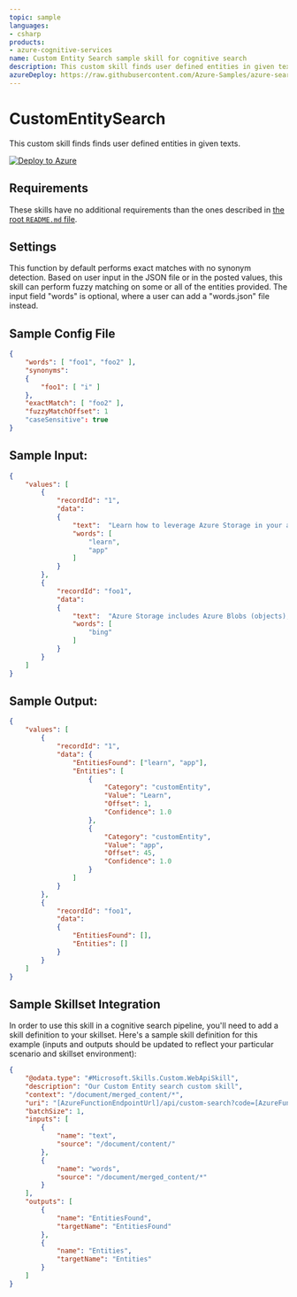 ```yaml
---
topic: sample
languages:
- csharp
products:
- azure-cognitive-services
name: Custom Entity Search sample skill for cognitive search
description: This custom skill finds user defined entities in given texts.
azureDeploy: https://raw.githubusercontent.com/Azure-Samples/azure-search-power-skills/master/Text/CustomEntitySearch/azuredeploy.json
---
```


# CustomEntitySearch

This custom skill finds finds user defined entities in given texts.

[![Deploy to Azure](https://azuredeploy.net/deploybutton.svg)](https://portal.azure.com/#create/Microsoft.Template/uri/https%3A%2F%2Fraw.githubusercontent.com%2FAzure-Samples%2Fazure-search-power-skills%2Fmaster%2FText%2FCustomEntitySearch%2Fazuredeploy.json)

## Requirements

These skills have no additional requirements than the ones described in [the root `README.md` file](../../README.md).

## Settings

This function by default performs exact matches with no synonym detection. Based on user input in the JSON file or in the posted values, this skill can perform fuzzy matching on some or all of the entities provided. The input field "words" is optional, where a user can add a "words.json" file instead.

## Sample Config File
```json
{
    "words": [ "foo1", "foo2" ],
    "synonyms":
    {
        "foo1": [ "i" ]
    },
    "exactMatch": [ "foo2" ],
    "fuzzyMatchOffset": 1
	"caseSensitive": true
}
```

## Sample Input:

```json
{
    "values": [
        {
            "recordId": "1",
            "data":
            {
                "text":  "Learn how to leverage Azure Storage in your applications with our quickstarts and tutorials.",
                "words": [
                    "learn",
                    "app"
                ]
            }
        },
        {
            "recordId": "foo1",
            "data":
            {
                "text":  "Azure Storage includes Azure Blobs (objects), Azure Data Lake Storage Gen2, Azure Files, Azure Queues, and Azure Tables.",
                "words": [
                    "bing"
                ]
            }
        }
    ]
}
```

## Sample Output:

```json
{
    "values": [
        {
            "recordId": "1",
            "data": {
                "EntitiesFound": ["learn", "app"],
                "Entities": [
                    {
                        "Category": "customEntity",
                        "Value": "Learn",
                        "Offset": 1,
                        "Confidence": 1.0
                    },
                    {
                        "Category": "customEntity",
                        "Value": "app",
                        "Offset": 45,
                        "Confidence": 1.0
                    }
                ]
            }
        },
        {
            "recordId": "foo1",
            "data": 
            {
                "EntitiesFound": [],
                "Entities": []
            }
        }
    ]
}
```

## Sample Skillset Integration

In order to use this skill in a cognitive search pipeline, you'll need to add a skill definition to your skillset.
Here's a sample skill definition for this example (inputs and outputs should be updated to reflect your particular scenario and skillset environment):

```json
{
    "@odata.type": "#Microsoft.Skills.Custom.WebApiSkill",
    "description": "Our Custom Entity search custom skill",
    "context": "/document/merged_content/*",
    "uri": "[AzureFunctionEndpointUrl]/api/custom-search?code=[AzureFunctionDefaultHostKey]",
    "batchSize": 1,
    "inputs": [
        {
            "name": "text",
            "source": "/document/content/"
        },
        {
            "name": "words",
            "source": "/document/merged_content/*"
        }
    ],
    "outputs": [
        {
            "name": "EntitiesFound",
            "targetName": "EntitiesFound"
        },
        {
            "name": "Entities",
            "targetName": "Entities"
        }
    ]
}
```
